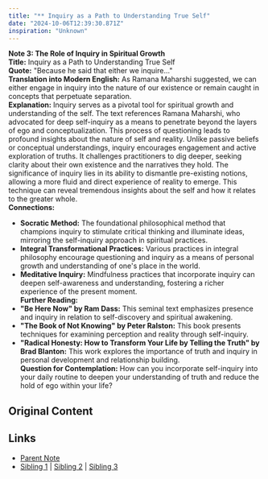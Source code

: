 ```yaml
---
title: "** Inquiry as a Path to Understanding True Self"
date: "2024-10-06T12:39:30.871Z"
inspiration: "Unknown"
---
```


  
**Note 3: The Role of Inquiry in Spiritual Growth**  
**Title:** Inquiry as a Path to Understanding True Self  
**Quote:** "Because he said that either we inquire..."  
**Translation into Modern English:** As Ramana Maharshi suggested, we can either engage in inquiry into the nature of our existence or remain caught in concepts that perpetuate separation.  
**Explanation:** Inquiry serves as a pivotal tool for spiritual growth and understanding of the self. The text references Ramana Maharshi, who advocated for deep self-inquiry as a means to penetrate beyond the layers of ego and conceptualization. This process of questioning leads to profound insights about the nature of self and reality. Unlike passive beliefs or conceptual understandings, inquiry encourages engagement and active exploration of truths. It challenges practitioners to dig deeper, seeking clarity about their own existence and the narratives they hold. The significance of inquiry lies in its ability to dismantle pre-existing notions, allowing a more fluid and direct experience of reality to emerge. This technique can reveal tremendous insights about the self and how it relates to the greater whole.  
**Connections:**  
- **Socratic Method:** The foundational philosophical method that champions inquiry to stimulate critical thinking and illuminate ideas, mirroring the self-inquiry approach in spiritual practices.  
- **Integral Transformational Practices:** Various practices in integral philosophy encourage questioning and inquiry as a means of personal growth and understanding of one's place in the world.  
- **Meditative Inquiry:** Mindfulness practices that incorporate inquiry can deepen self-awareness and understanding, fostering a richer experience of the present moment.  
**Further Reading:**  
- **"Be Here Now" by Ram Dass:** This seminal text emphasizes presence and inquiry in relation to self-discovery and spiritual awakening.  
- **"The Book of Not Knowing" by Peter Ralston:** This book presents techniques for examining perception and reality through self-inquiry.  
- **"Radical Honesty: How to Transform Your Life by Telling the Truth" by Brad Blanton:** This work explores the importance of truth and inquiry in personal development and relationship building.  
**Question for Contemplation:** How can you incorporate self-inquiry into your daily routine to deepen your understanding of truth and reduce the hold of ego within your life?  


## Original Content



## Links

- [Parent Note](/parent-note.md)
- [Sibling 1](/zettel1.md) | [Sibling 2](/zettel2.md) | [Sibling 3](/zettel3.md)
